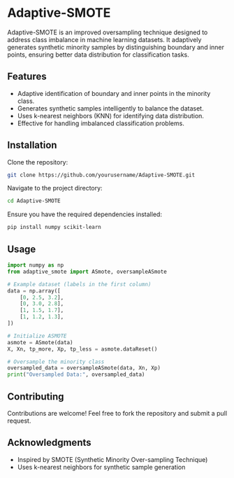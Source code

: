 # Adaptive-SMOTE

Adaptive-SMOTE is an improved oversampling technique designed to address class imbalance in machine learning datasets. It adaptively generates synthetic minority samples by distinguishing boundary and inner points, ensuring better data distribution for classification tasks.

## Features

- Adaptive identification of boundary and inner points in the minority class.
- Generates synthetic samples intelligently to balance the dataset.
- Uses k-nearest neighbors (KNN) for identifying data distribution.
- Effective for handling imbalanced classification problems.

## Installation

Clone the repository:

```sh
git clone https://github.com/yourusername/Adaptive-SMOTE.git
```

Navigate to the project directory:

```sh
cd Adaptive-SMOTE
```

Ensure you have the required dependencies installed:

```sh
pip install numpy scikit-learn
```

## Usage

```python
import numpy as np
from adaptive_smote import ASmote, oversampleASmote

# Example dataset (labels in the first column)
data = np.array([
    [0, 2.5, 3.2],
    [0, 3.0, 2.8],
    [1, 1.5, 1.7],
    [1, 1.2, 1.3],
])

# Initialize ASMOTE
asmote = ASmote(data)
X, Xn, tp_more, Xp, tp_less = asmote.dataReset()

# Oversample the minority class
oversampled_data = oversampleASmote(data, Xn, Xp)
print("Oversampled Data:", oversampled_data)
```

## Contributing

Contributions are welcome! Feel free to fork the repository and submit a pull request.


## Acknowledgments

- Inspired by SMOTE (Synthetic Minority Over-sampling Technique)
- Uses k-nearest neighbors for synthetic sample generation
